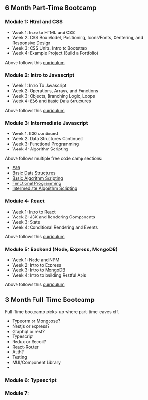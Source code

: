 ## 6 Month Part-Time Bootcamp

### Module 1: Html and CSS

- Week 1: Intro to HTML and CSS
- Week 2: CSS Box Model, Positioning, Icons/Fonts, Centering, and Responsive Design
- Week 3: CSS Units, Intro to Bootstrap
- Week 4: Example Project (Build a Portfolio)

Above follows this [curriculum](https://www.freecodecamp.org/learn/responsive-web-design/)

### Module 2: Intro to Javascript

- Week 1: Intro To Javascript
- Week 2: Operations, Arrays, and Functions
- Week 3: Objects, Branching Logic, Loops
- Week 4: ES6 and Basic Data Structures

Above follows this [curriculum](https://www.freecodecamp.org/learn/javascript-algorithms-and-data-structures/)

### Module 3: Intermediate Javascript

- Week 1: ES6 continued
- Week 2: Data Structures Continued
- Week 3: Functional Programming
- Week 4: Algorithm Scripting

Above follows multiple free code camp sections:
- [ES6](https://www.freecodecamp.org/learn/javascript-algorithms-and-data-structures/#es6)
- [Basic Data Structures](https://www.freecodecamp.org/learn/javascript-algorithms-and-data-structures/#basic-data-structures)
- [Basic Algorithm Scripting](https://www.freecodecamp.org/learn/javascript-algorithms-and-data-structures/#basic-data-structures)
- [Functional Programming](https://www.freecodecamp.org/learn/javascript-algorithms-and-data-structures/#functional-programming)
- [Intermediate Algorithm Scripting](https://www.freecodecamp.org/learn/javascript-algorithms-and-data-structures/#intermediate-algorithm-scripting)

### Module 4: React

- Week 1: Intro to React
- Week 2: JSX and Rendering Components
- Week 3: State
- Week 4: Conditional Rendering and Events

Above follows this [curriculum](https://reactjs.org/tutorial/tutorial.html)

### Module 5: Backend (Node, Express, MongoDB)

- Week 1: Node and NPM
- Week 2: Intro to Express
- Week 3: Intro to MongoDB
- Week 4: Intro to building Restful Apis

Above follows this [curriculum](https://www.freecodecamp.org/learn/back-end-development-and-apis/)


## 3 Month Full-Time Bootcamp

Full-Time bootcamp picks-up where part-time leaves off.

- Typeorm or Mongoose?
- Nestjs or express?
- Graphql or rest?
- Typescript
- Redux or Recoil?
- React-Router
- Auth?
- Testing
- MUI/Component Library
- 

### Module 6: Typescript

### Module 7: 

